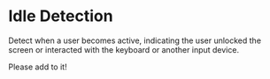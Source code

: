 # Idle Detection

Detect when a user becomes active, indicating the user unlocked the screen or interacted with the keyboard or another input device.

Please add to it!
